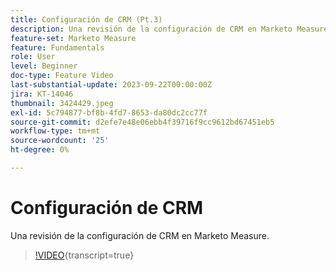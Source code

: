 ```yaml
---
title: Configuración de CRM (Pt.3)
description: Una revisión de la configuración de CRM en Marketo Measure.
feature-set: Marketo Measure
feature: Fundamentals
role: User
level: Beginner
doc-type: Feature Video
last-substantial-update: 2023-09-22T00:00:00Z
jira: KT-14046
thumbnail: 3424429.jpeg
exl-id: 5c794877-bf8b-4fd7-8653-da80dc2cc77f
source-git-commit: d2efe7e48e06ebb4f39716f9cc9612bd67451eb5
workflow-type: tm+mt
source-wordcount: '25'
ht-degree: 0%

---
```


# Configuración de CRM

Una revisión de la configuración de CRM en Marketo Measure.

>[!VIDEO](https://video.tv.adobe.com/v/3451741/?learn=on&captions=spa){transcript=true}
